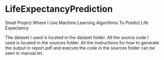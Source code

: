 # LifeExpectancyPrediction
Small Project Where I Use Machine Learning Algorithms To Predict Life Expectancy

The dataset I used is located in the dataset folder.
All the source code I used is located in the sources folder.
All the instructions for how to generate the output in report.pdf and 
execute the code in the sources folder can be seen in manual.txt.
